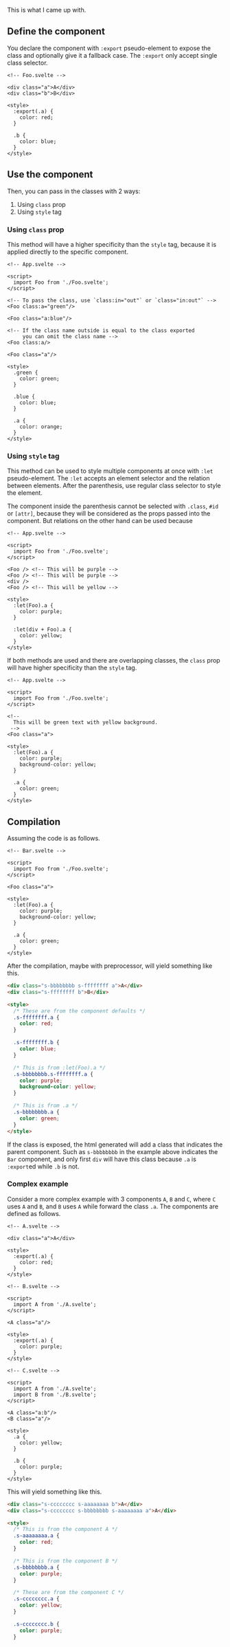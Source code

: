 This is what I came up with.


## Define the component

You declare the component with `:export` pseudo-element to expose the class and optionally give it a
fallback case. The `:export` only accept single class selector.

```svelte
<!-- Foo.svelte -->

<div class="a">A</div>
<div class="b">B</div>

<style>
  :export(.a) {
    color: red;
  }

  .b {
    color: blue;
  }
</style>
```


## Use the component

Then, you can pass in the classes with 2 ways:

1. Using `class` prop
1. Using `style` tag


### Using `class` prop

This method will have a higher specificity than the `style` tag, because it is applied directly to
the specific component.

```svelte
<!-- App.svelte -->

<script>
  import Foo from './Foo.svelte';
</script>

<!-- To pass the class, use `class:in="out"` or `class="in:out"` -->
<Foo class:a="green"/>

<Foo class="a:blue"/>

<!-- If the class name outside is equal to the class exported
     you can omit the class name -->
<Foo class:a/>

<Foo class="a"/>

<style>
  .green {
    color: green;
  }

  .blue {
    color: blue;
  }

  .a {
    color: orange;
  }
</style>
```


### Using `style` tag

This method can be used to style multiple components at once with `:let` pseudo-element. The `:let`
accepts an element selector and the relation between elements. After the parenthesis, use regular
class selector to style the element.

The component inside the parenthesis cannot be selected with `.class`, `#id` or `[attr]`, because
they will be considered as the props passed into the component. But relations on the other hand can
be used because

```svelte
<!-- App.svelte -->

<script>
  import Foo from './Foo.svelte';
</script>

<Foo /> <!-- This will be purple -->
<Foo /> <!-- This will be purple -->
<div />
<Foo /> <!-- This will be yellow -->

<style>
  :let(Foo).a {
    color: purple;
  }

  :let(div + Foo).a {
    color: yellow;
  }
</style>
```

If both methods are used and there are overlapping classes, the `class` prop will have higher
specificity than the `style` tag.

```svelte
<!-- App.svelte -->

<script>
  import Foo from './Foo.svelte';
</script>

<!--
  This will be green text with yellow background.
 -->
<Foo class="a">

<style>
  :let(Foo).a {
    color: purple;
    background-color: yellow;
  }

  .a {
    color: green;
  }
</style>
```


## Compilation

Assuming the code is as follows.

```svelte
<!-- Bar.svelte -->

<script>
  import Foo from './Foo.svelte';
</script>

<Foo class="a">

<style>
  :let(Foo).a {
    color: purple;
    background-color: yellow;
  }

  .a {
    color: green;
  }
</style>
```

After the compilation, maybe with preprocessor, will yield something like this.

```html
<div class="s-bbbbbbbb s-ffffffff a">A</div>
<div class="s-ffffffff b">B</div>

<style>
  /* These are from the component defaults */
  .s-ffffffff.a {
    color: red;
  }

  .s-ffffffff.b {
    color: blue;
  }

  /* This is from :let(Foo).a */
  .s-bbbbbbbb.s-ffffffff.a {
    color: purple;
    background-color: yellow;
  }

  /* This is from .a */
  .s-bbbbbbbb.a {
    color: green;
  }
</style>
```

If the class is exposed, the html generated will add a class that indicates the parent component.
Such as `s-bbbbbbbb` in the example above indicates the `Bar` component, and only first `div` will
have this class because `.a` is `:export`ed while `.b` is not.


### Complex example

Consider a more complex example with 3 components `A`, `B` and `C`, where `C` uses `A` and `B`, and
`B` uses `A` while forward the class `.a`. The components are defined as follows.

```svelte
<!-- A.svelte -->

<div class="a">A</div>

<style>
  :export(.a) {
    color: red;
  }
</style>
```

```svelte
<!-- B.svelte -->

<script>
  import A from './A.svelte';
</script>

<A class="a"/>

<style>
  :export(.a) {
    color: purple;
  }
</style>
```

```svelte
<!-- C.svelte -->

<script>
  import A from './A.svelte';
  import B from './B.svelte';
</script>

<A class="a:b"/>
<B class="a"/>

<style>
  .a {
    color: yellow;
  }

  .b {
    color: purple;
  }
</style>
```

This will yield something like this.

```html
<div class="s-cccccccc s-aaaaaaaa b">A</div>
<div class="s-cccccccc s-bbbbbbbb s-aaaaaaaa a">A</div>

<style>
  /* This is from the component A */
  .s-aaaaaaaa.a {
    color: red;
  }

  /* This is from the component B */
  .s-bbbbbbbb.a {
    color: purple;
  }

  /* These are from the component C */
  .s-cccccccc.a {
    color: yellow;
  }

  .s-cccccccc.b {
    color: purple;
  }
```
